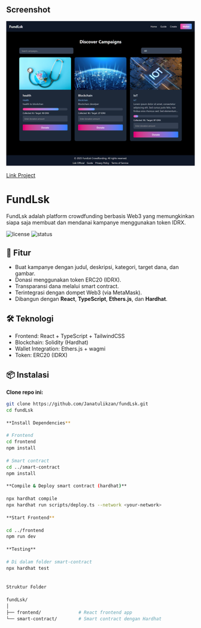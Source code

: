 ## Screenshot

![Tampilan Aplikasi](https://github.com/Janatulikzan/fundLsk/blob/main/screencapture-localhost-5173-2025-05-15-16_38_19.png)


[Link Project](https://fund-lsk.vercel.app/)


# FundLsk

FundLsk adalah platform crowdfunding berbasis Web3 yang memungkinkan siapa saja membuat dan mendanai kampanye menggunakan token IDRX.

![license](https://img.shields.io/github/license/Janatulikzan/fundLsk)
![status](https://img.shields.io/badge/status-development-orange)

## 🚀 Fitur

- Buat kampanye dengan judul, deskripsi, kategori, target dana, dan gambar.
- Donasi menggunakan token ERC20 (IDRX).
- Transparansi dana melalui smart contract.
- Terintegrasi dengan dompet Web3 (via MetaMask).
- Dibangun dengan **React**, **TypeScript**, **Ethers.js**, dan **Hardhat**.

## 🛠️ Teknologi

- Frontend: React + TypeScript + TailwindCSS
- Blockchain: Solidity (Hardhat)
- Wallet Integration: Ethers.js + wagmi
- Token: ERC20 (IDRX)

## 📦 Instalasi

**Clone repo ini:**

```bash
git clone https://github.com/Janatulikzan/fundLsk.git
cd fundLsk

**Install Dependencies**

# Frontend
cd frontend
npm install

# Smart contract
cd ../smart-contract
npm install

**Compile & Deploy smart contract (hardhat)**

npx hardhat compile
npx hardhat run scripts/deploy.ts --network <your-network>

**Start Frontend**

cd ../frontend
npm run dev

**Testing**

# Di dalam folder smart-contract
npx hardhat test


Struktur Folder 

fundLsk/
│
├── frontend/              # React frontend app
└── smart-contract/        # Smart contract dengan Hardhat
